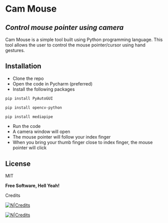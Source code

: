 # Cam Mouse
## _Control mouse pointer using camera_

Cam Mouse is a simple tool built using Python programming language. This tool allows the user to control the mouse pointer/cursor using hand gestures. 

## Installation

- Clone the repo
- Open the code in Pycharm (preferred)
- Install the following packages
 ```sh
pip install PyAutoGUI
```
 ```sh
pip install opencv-python
```
 ```sh
pip install mediapipe
```
- Run the code
- A camera window will open
- The mouse pointer will follow your index finger
- When you bring your thumb finger close to index finger, the mouse pointer will click

## License

MIT

**Free Software, Hell Yeah!**

Credits

[![N|Credits](https://i.ibb.co/MN1xvFd/image.png)](https://www.programming-hero.com/)

[![N|Credits](https://i.ibb.co/CBdLRCp/hishcodes-logo.png)](https://www.hishcodes.com/)
